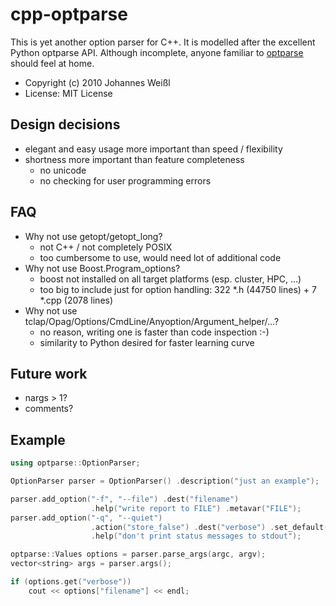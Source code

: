 # cpp-optparse

This is yet another option parser for C++. It is modelled after the excellent
Python optparse API. Although incomplete, anyone familiar to
[optparse](http://docs.python.org/library/optparse.html) should feel at home.

- Copyright (c) 2010 Johannes Weißl
- License: MIT License

## Design decisions

- elegant and easy usage more important than speed / flexibility
- shortness more important than feature completeness
  * no unicode
  * no checking for user programming errors

## FAQ

- Why not use getopt/getopt_long?
  * not C++ / not completely POSIX
  * too cumbersome to use, would need lot of additional code
- Why not use Boost.Program_options?
  * boost not installed on all target platforms (esp. cluster, HPC, ...)
  * too big to include just for option handling:
    322 *.h (44750 lines) + 7 *.cpp (2078 lines)
- Why not use tclap/Opag/Options/CmdLine/Anyoption/Argument_helper/...?
  * no reason, writing one is faster than code inspection :-)
  * similarity to Python desired for faster learning curve

## Future work
- nargs > 1?
- comments?

## Example

```cpp
using optparse::OptionParser;

OptionParser parser = OptionParser() .description("just an example");

parser.add_option("-f", "--file") .dest("filename")
                  .help("write report to FILE") .metavar("FILE");
parser.add_option("-q", "--quiet")
                  .action("store_false") .dest("verbose") .set_default("1")
                  .help("don't print status messages to stdout");

optparse::Values options = parser.parse_args(argc, argv);
vector<string> args = parser.args();

if (options.get("verbose"))
    cout << options["filename"] << endl;
```
